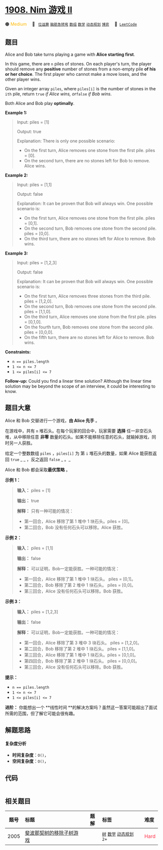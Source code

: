 # [1908. Nim 游戏 II](https://leetcode.com/problems/game-of-nim)

🟠 <font color=#ffb800>Medium</font>&emsp; 🔖&ensp; [`位运算`](/tag/bit-manipulation.md) [`脑筋急转弯`](/tag/brainteaser.md) [`数组`](/tag/array.md) [`数学`](/tag/math.md) [`动态规划`](/tag/dynamic-programming.md) [`博弈`](/tag/game-theory.md)&emsp; 🔗&ensp;[`LeetCode`](https://leetcode.com/problems/game-of-nim)

## 题目

Alice and Bob take turns playing a game with **Alice starting first**.

In this game, there are `n` piles of stones. On each player's turn, the player
should remove any **positive** number of stones from a non-empty pile **of his
or her choice**. The first player who cannot make a move loses, and the other
player wins.

Given an integer array `piles`, where `piles[i]` is the number of stones in
the `ith` pile, return `true` _if Alice wins, or_`false` _if Bob wins_.

Both Alice and Bob play **optimally**.



**Example 1:**

> Input: piles = [1]
> 
> Output: true
> 
> Explanation: There is only one possible scenario:
> - On the first turn, Alice removes one stone from the first pile. piles = [0].
> - On the second turn, there are no stones left for Bob to remove. Alice wins.

**Example 2:**

> Input: piles = [1,1]
> 
> Output: false
> 
> Explanation: It can be proven that Bob will always win. One possible scenario is:
> - On the first turn, Alice removes one stone from the first pile. piles = [0,1].
> - On the second turn, Bob removes one stone from the second pile. piles = [0,0].
> - On the third turn, there are no stones left for Alice to remove. Bob wins.

**Example 3:**

> Input: piles = [1,2,3]
> 
> Output: false
> 
> Explanation: It can be proven that Bob will always win. One possible scenario is:
> - On the first turn, Alice removes three stones from the third pile. piles = [1,2,0].
> - On the second turn, Bob removes one stone from the second pile. piles = [1,1,0].
> - On the third turn, Alice removes one stone from the first pile. piles = [0,1,0].
> - On the fourth turn, Bob removes one stone from the second pile. piles = [0,0,0].
> - On the fifth turn, there are no stones left for Alice to remove. Bob wins.



**Constraints:**

  * `n == piles.length`
  * `1 <= n <= 7`
  * `1 <= piles[i] <= 7`



**Follow-up:** Could you find a linear time solution? Although the linear time
solution may be beyond the scope of an interview, it could be interesting to
know.


## 题目大意

Alice 和 Bob 交替进行一个游戏，**由 Alice 先手** 。

在游戏中，共有 `n` 堆石头。在每个玩家的回合中，玩家需要 **选择** 任一非空石头堆，从中移除任意 **非零**
数量的石头。如果不能移除任意的石头，就输掉游戏，同时另一人获胜。

给定一个整数数组 `piles` ，`piles[i]` 为 第 `i` 堆石头的数量，如果 Alice 能获胜返回 `true` _ _ ，反之返回
`false` _  。_

Alice 和 Bob 都会采取**最优策略** 。



**示例 1：**

> 
> 
> 
> 
> 
> **输入：** piles = [1]
> 
> **输出：** true
> 
> **解释：** 只有一种可能的情况：
> - 第一回合，Alice 移除了第 1 堆中 1 块石头。piles = [0]。
> - 第二回合，Bob 没有任何石头可以移除。Alice 获胜。
> 
> 

**示例  2：**

> 
> 
> 
> 
> 
> **输入：** piles = [1,1]
> 
> **输出：** false
> 
> **解释：** 可以证明，Bob一定能获胜。一种可能的情况：
> - 第一回合，Alice 移除了第 1 堆中 1 块石头。 piles = [0,1]。
> - 第二回合，Bob 移除了第 2 堆中 1 块石头。 piles = [0,0]。
> - 第三回合，Alice 没有任何石头可以移除。Bob 获胜。
> 
> 

**示例 3：**

> 
> 
> 
> 
> 
> **输入：** piles = [1,2,3]
> 
> **输出：** false
> 
> **解释：** 可以证明，Bob一定能获胜。一种可能的情况：
> - 第一回合，Alice 移除了第 3 堆中 3 块石头。 piles = [1,2,0]。
> - 第二回合，Bob 移除了第 2 堆中 1 块石头。 piles = [1,1,0]。
> - 第三回合，Alice 移除了第 1 堆中 1 块石头。piles = [0,1,0]。
> - 第四回合，Bob 移除了第 2 堆中 1 块石头。 piles = [0,0,0]。
> - 第三回合，Alice 没有任何石头可以移除。Bob 获胜。



**提示：**

  * `n == piles.length`
  * `1 <= n <= 7`
  * `1 <= piles[i] <= 7`



**进阶：** 你能想出一个 **线性时间  **的解决方案吗？虽然这一答案可能超出了面试所需的范围，但了解它可能会很有趣。


## 解题思路

#### 复杂度分析

- **时间复杂度**：`O()`，
- **空间复杂度**：`O()`，

## 代码

```javascript

```

## 相关题目

<!-- prettier-ignore -->
| 题号 | 标题 | 题解 | 标签 | 难度 |
| :------: | :------ | :------: | :------ | :------ |
| 2005 | [斐波那契树的移除子树游戏](https://leetcode.com/problems/subtree-removal-game-with-fibonacci-tree) |  |  [`树`](/tag/tree.md) [`数学`](/tag/math.md) [`动态规划`](/tag/dynamic-programming.md) `2+` | <font color=#ff334b>Hard</font> |